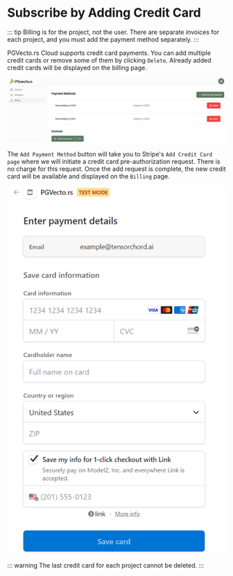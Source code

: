 # Subscribe by Adding Credit Card

::: tip
Billing is for the project, not the user. There are separate invoices for each project, and you must add the payment method separately.
:::

PGVecto.rs Cloud supports credit card payments. You can add multiple credit cards or remove some of them by clicking `Delete`. Already added credit cards will be displayed on the billing page.

![](../images/billing_page.png)

The `Add Payment Method` button will take you to Stripe's `Add Credit Card page` where we will initiate a credit card pre-authorization request. There is no charge for this request. Once the add request is complete, the new credit card will be available and displayed on the `Billing` page.

![](../images/billing_add_card.png)

::: warning
The last credit card for each project cannot be deleted.
:::